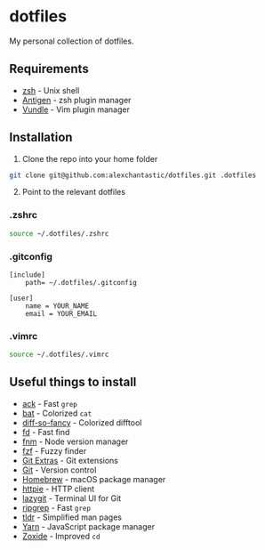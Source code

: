 # dotfiles

My personal collection of dotfiles.

## Requirements

* [zsh](http://www.zsh.org/) - Unix shell
* [Antigen](https://github.com/zsh-users/antigen) - zsh plugin manager
* [Vundle](https://github.com/VundleVim/Vundle.vim) - Vim plugin manager

## Installation

1. Clone the repo into your home folder
```sh
git clone git@github.com:alexchantastic/dotfiles.git .dotfiles
```
2. Point to the relevant dotfiles

### .zshrc

```sh
source ~/.dotfiles/.zshrc
```

### .gitconfig

```
[include]
    path= ~/.dotfiles/.gitconfig

[user]
    name = YOUR_NAME
    email = YOUR_EMAIL
```

### .vimrc

```sh
source ~/.dotfiles/.vimrc
```

## Useful things to install

* [ack](https://beyondgrep.com/) - Fast `grep`
* [bat](https://github.com/sharkdp/bat) - Colorized `cat`
* [diff-so-fancy](https://github.com/so-fancy/diff-so-fancy) - Colorized difftool
* [fd](https://github.com/sharkdp/fd) - Fast find
* [fnm](https://github.com/Schniz/fnm) - Node version manager
* [fzf](https://github.com/junegunn/fzf) - Fuzzy finder
* [Git Extras](https://github.com/tj/git-extras) - Git extensions
* [Git](https://git-scm.com/) - Version control
* [Homebrew](https://brew.sh/) - macOS package manager
* [httpie](https://github.com/httpie/httpie) - HTTP client
* [lazygit](https://github.com/jesseduffield/lazygit) - Terminal UI for Git
* [ripgrep](https://github.com/BurntSushi/ripgrep) - Fast `grep`
* [tldr](https://github.com/tldr-pages/tldr) - Simplified man pages
* [Yarn](https://yarnpkg.com/) - JavaScript package manager
* [Zoxide](https://github.com/ajeetdsouza/zoxide) - Improved `cd`
